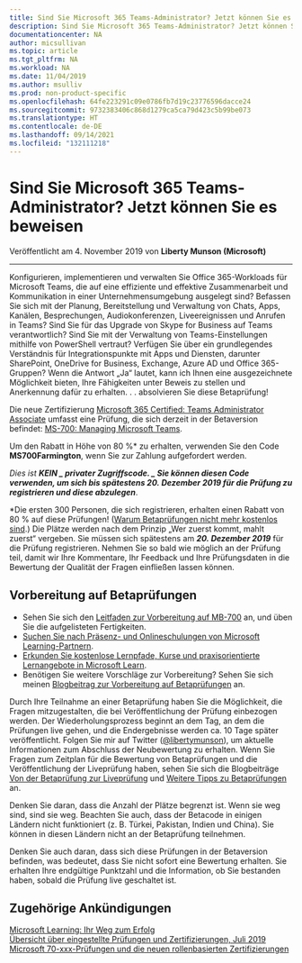 ```yaml
---
title: Sind Sie Microsoft 365 Teams-Administrator? Jetzt können Sie es beweisen | Microsoft-Dokumentation
description: Sind Sie Microsoft 365 Teams-Administrator? Jetzt können Sie es beweisen
documentationcenter: NA
author: micsullivan
ms.topic: article
ms.tgt_pltfrm: NA
ms.workload: NA
ms.date: 11/04/2019
ms.author: msulliv
ms.prod: non-product-specific
ms.openlocfilehash: 64fe223291c09e0786fb7d19c23776596dacce24
ms.sourcegitcommit: 9732383406c868d1279ca5ca79d423c5b99be073
ms.translationtype: HT
ms.contentlocale: de-DE
ms.lasthandoff: 09/14/2021
ms.locfileid: "132111218"
---
```

# <a name="are-you-a-microsoft-365-teams-administrator-now-you-can-prove-it"></a>Sind Sie Microsoft 365 Teams-Administrator? Jetzt können Sie es beweisen

Veröffentlicht am 4. November 2019 von **Liberty Munson (Microsoft)**

___

Konfigurieren, implementieren und verwalten Sie Office 365-Workloads für Microsoft Teams, die auf eine effiziente und effektive Zusammenarbeit und Kommunikation in einer Unternehmensumgebung ausgelegt sind? Befassen Sie sich mit der Planung, Bereitstellung und Verwaltung von Chats, Apps, Kanälen, Besprechungen, Audiokonferenzen, Liveereignissen und Anrufen in Teams? Sind Sie für das Upgrade von Skype for Business auf Teams verantwortlich? Sind Sie mit der Verwaltung von Teams-Einstellungen mithilfe von PowerShell vertraut? Verfügen Sie über ein grundlegendes Verständnis für Integrationspunkte mit Apps und Diensten, darunter SharePoint, OneDrive for Business, Exchange, Azure AD und Office 365-Gruppen? Wenn die Antwort „Ja“ lautet, kann ich Ihnen eine ausgezeichnete Möglichkeit bieten, Ihre Fähigkeiten unter Beweis zu stellen und Anerkennung dafür zu erhalten. . . absolvieren Sie diese Betaprüfung!

Die neue Zertifizierung [Microsoft 365 Certified: Teams Administrator Associate](/learn/certifications/microsoft-teams-administrator-associate?WT.mc_id=msignitethetour2019_MS700blog_cert_msteamsadmin-blog-wwl) umfasst eine Prüfung, die sich derzeit in der Betaversion befindet: [MS-700: Managing Microsoft Teams](/learn/certifications/exams/ms-700?WT.mc_id=msignitethetour2019_MS700blog_cert_examsms700-blog-wwl).

Um den Rabatt in Höhe von 80 %* zu erhalten, verwenden Sie den Code **MS700Farmington**, wenn Sie zur Zahlung aufgefordert werden.

*Dies ist ***KEIN* *_ privater Zugriffscode. _* _Sie können diesen Code verwenden, um sich bis spätestens 20. Dezember 2019 für die Prüfung zu registrieren und diese abzulegen_***.

*Die ersten 300 Personen, die sich registrieren, erhalten einen Rabatt von 80 % auf diese Prüfungen! ([Warum Betaprüfungen nicht mehr kostenlos sind](https://www.microsoft.com/en-us/learning/community-blog-post.aspx?BlogId=8&Id=374922).) Die Plätze werden nach dem Prinzip „Wer zuerst kommt, mahlt zuerst“ vergeben. Sie müssen sich spätestens am ***20. Dezember 2019*** für die Prüfung registrieren. Nehmen Sie so bald wie möglich an der Prüfung teil, damit wir Ihre Kommentare, Ihr Feedback und Ihre Prüfungsdaten in die Bewertung der Qualität der Fragen einfließen lassen können.

## <a name="preparing-for-beta-exams"></a>Vorbereitung auf Betaprüfungen

- Sehen Sie sich den [Leitfaden zur Vorbereitung auf MB-700](/learn/certifications/exams/ms-700) an, und üben Sie die aufgelisteten Fertigkeiten.
- [Suchen Sie nach Präsenz- und Onlineschulungen von Microsoft Learning-Partnern](https://www.microsoft.com/learning/course-list.aspx).
- [Erkunden Sie kostenlose Lernpfade, Kurse und praxisorientierte Lernangebote in Microsoft Learn](/learn/browse).
- Benötigen Sie weitere Vorschläge zur Vorbereitung? Sehen Sie sich meinen [Blogbeitrag zur Vorbereitung auf Betaprüfungen](https://www.microsoft.com/en-us/learning/community-blog-post.aspx?BlogId=8&Id=374544) an.

Durch Ihre Teilnahme an einer Betaprüfung haben Sie die Möglichkeit, die Fragen mitzugestalten, die bei Veröffentlichung der Prüfung einbezogen werden. Der Wiederholungsprozess beginnt an dem Tag, an dem die Prüfungen live gehen, und die Endergebnisse werden ca. 10 Tage später veröffentlicht. Folgen Sie mir auf Twitter ([@libertymunson](https://twitter.com/libertymunson)), um aktuelle Informationen zum Abschluss der Neubewertung zu erhalten. Wenn Sie Fragen zum Zeitplan für die Bewertung von Betaprüfungen und die Veröffentlichung der Liveprüfung haben, sehen Sie sich die Blogbeiträge [Von der Betaprüfung zur Liveprüfung](https://www.microsoft.com/en-us/learning/community-blog-post.aspx?BlogId=8&Id=374675) und [Weitere Tipps zu Betaprüfungen](https://www.microsoft.com/en-us/learning/community-blog-post.aspx?BlogId=8&Id=374723) an.

Denken Sie daran, dass die Anzahl der Plätze begrenzt ist. Wenn sie weg sind, sind sie weg. Beachten Sie auch, dass der Betacode in einigen Ländern nicht funktioniert (z. B. Türkei, Pakistan, Indien und China). Sie können in diesen Ländern nicht an der Betaprüfung teilnehmen.

Denken Sie auch daran, dass sich diese Prüfungen in der Betaversion befinden, was bedeutet, dass Sie nicht sofort eine Bewertung erhalten. Sie erhalten Ihre endgültige Punktzahl und die Information, ob Sie bestanden haben, sobald die Prüfung live geschaltet ist.

## <a name="related-announcements"></a>Zugehörige Ankündigungen

[Microsoft Learning: Ihr Weg zum Erfolg](https://www.microsoft.com/en-us/learning/community-blog-post.aspx?BlogId=8&Id=375243)  
[Übersicht über eingestellte Prüfungen und Zertifizierungen, Juli 2019](https://www.microsoft.com/en-us/learning/community-blog-post.aspx?BlogId=8&Id=375242)  
[Microsoft 70-xxx-Prüfungen und die neuen rollenbasierten Zertifizierungen](https://www.microsoft.com/en-us/learning/community-blog-post.aspx?BlogId=8&Id=375236)  
